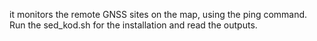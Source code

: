 it monitors the remote GNSS sites on the map, using the ping command. Run the sed_kod.sh for the installation and read the outputs.
